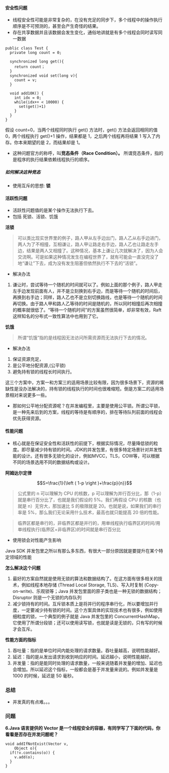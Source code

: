 #### 安全性问题
* 线程安全性可能是非常复杂的，在没有充足的同步下，多个线程中的操作执行顺序是不可预测的，甚至会产生奇怪的结果。
* 存在共享数据并且该数据会发生变化，通俗地讲就是有多个线程会同时读写同一数据


```
public class Test {
  private long count = 0;
  
  synchronized long get(){
    return count；
  }
  synchronized void set(long v){
    count = v;
  } 
  
  void add10K() {
    int idx = 0;
    while(idx++ < 10000) {
      set(get()+1)      
    }
  }
}

```
假设 count=0，当两个线程同时执行 get() 方法时，get() 方法会返回相同的值 0，两个线程执行 get()+1 操作，结果都是 1，之后两个线程再将结果 1 写入了内存。你本来期望的是 2，而结果却是 1。

* 这种问题官方的称呼，叫**竞态条件（Race Condition）。** 所谓竞态条件，指的是程序的执行结果依赖线程执行的顺序。

#####  如何解决这种竞态
* 使用互斥的思想: **锁**
#### 活跃性问题
* 活跃性问题值的是某个操作无法执行下去。
* 包括 死锁、活锁、饥饿

**活锁**
> 可以类比现实世界里的例子，路人甲从左手边出门，路人乙从右手边进门，两人为了不相撞，互相谦让，路人甲让路走右手边，路人乙也让路走左手边，结果是两人又相撞了。这种情况，基本上谦让几次就解决了，因为人会交流啊。可是如果这种情况发生在编程世界了，就有可能会一直没完没了地“谦让”下去，成为没有发生阻塞但依然执行不下去的“活锁”。

* 解决办法
1.  谦让时，尝试等待一个随机的时间就可以了。例如上面的那个例子，路人甲走左手边发现前面有人，并不是立刻换到右手边，而是等待一个随机的时间后，再换到右手边；同样，路人乙也不是立刻切换路线，也是等待一个随机的时间再切换。由于路人甲和路人乙等待的时间是随机的，所以同时相撞后再次相撞的概率就很低了。“等待一个随机时间”的方案虽然很简单，却非常有效，Raft 这样知名的分布式一致性算法中也用到了它。

**饥饿**
> 所谓“饥饿”指的是线程因无法访问所需资源而无法执行下去的情况。
* 解决办法
1. 保证资源充足，
2. 是公平地分配资源,(公平锁)
3. 避免持有锁的线程长时间执行。

这三个方案中，方案一和方案三的适用场景比较有限，因为很多场景下，资源的稀缺性是没办法解决的，持有锁的线程执行的时间也很难缩短。倒是方案二的适用场景相对来说更多一些。
* 那如何公平地分配资源呢？在并发编程里，主要是使用公平锁。所谓公平锁，是一种先来后到的方案，线程的等待是有顺序的，排在等待队列前面的线程会优先获得资源。

#### 性能问题
* 核心就是在保证安全性和活跃性的前提下，根据实际情况，尽量降低锁的粒度。即尽量减少持有锁的时间。JDK的并发包里，有很多特定场景针对并发性能的设计。还有很多无锁化的设计，例如MVCC，TLS，COW等，可以根据不同的场景选用不同的数据结构或设计。

**阿姆达尔定律**
 
```math
S=\frac{1}{\left ( 1-p \right )+\frac{p}{n}}
```
> 公式里的 n 可以理解为 CPU 的核数，p 可以理解为并行百分比，那（1-p）就是串行百分比了，也就是我们假设的 5%。我们再假设 CPU 的核数（也就是 n）无穷大，那加速比 S 的极限就是 20。也就是说，如果我们的串行率是 5%，那么我们无论采用什么技术，最高也就只能提高 20 倍的性能。

> 临界区都是串行的，非临界区都是并行的，用单线程执行临界区的时间/用单线程执行(临界区+非临界区)的时间就是串行百分比

* 使用锁会对性能产生影响

Java SDK 并发包里之所以有那么多东西，有很大一部分原因就是要提升在某个特定领域的性能

**怎么解决这个问题**
1. 最好的方案自然就是使用无锁的算法和数据结构了。在这方面有很多相关的技术，例如线程本地存储 (Thread Local Storage, TLS)、写入时复制 (Copy-on-write)、乐观锁等；Java 并发包里面的原子类也是一种无锁的数据结构；Disruptor 则是一个无锁的内存队列
2. 减少锁持有的时间。互斥锁本质上是将并行的程序串行化，所以要增加并行度，一定要减少持有锁的时间。这个方案具体的实现技术也有很多，例如使用细粒度的锁，一个典型的例子就是 Java 并发包里的 ConcurrentHashMap，它使用了所谓分段锁；还可以使用读写锁，也就是读是无锁的，只有写的时候才会互斥。

**性能方面的指标**
1. 吞吐量：指的是单位时间内能处理的请求数量。吞吐量越高，说明性能越好。
2. 延迟：指的是从发出请求到收到响应的时间。延迟越小，说明性能越好。
3. 并发量：指的是能同时处理的请求数量，一般来说随着并发量的增加、延迟也会增加。所以延迟这个指标，一般都会是基于并发量来说的。例如并发量是 1000 的时候，延迟是 50 毫秒。

### 总结
* 并发真的有点难。。。


### 问题
**6.Java 语言提供的 Vector 是一个线程安全的容器，有同学写了下面的代码，你看看是否存在并发问题呢？**


```
void addIfNotExist(Vector v, 
    Object o){
  if(!v.contains(o)) {
    v.add(o);
  }
}

```


